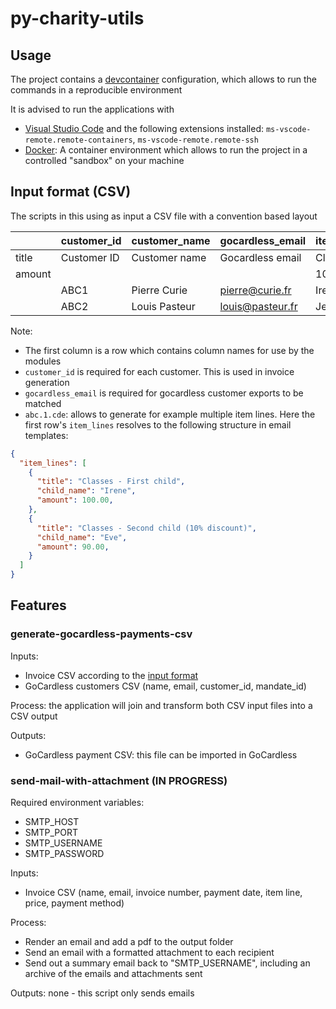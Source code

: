 # py-charity-utils

## Usage

The project contains a [devcontainer](https://code.visualstudio.com/docs/devcontainers/containers) configuration, which allows to run the commands in a reproducible environment

It is advised to run the applications with

- [Visual Studio Code](https://code.visualstudio.com/download) and the following extensions installed: `ms-vscode-remote.remote-containers`, `ms-vscode-remote.remote-ssh`
- [Docker](https://docs.docker.com/get-docker/): A container environment which allows to run the project in a controlled "sandbox" on your machine


## Input format (CSV)

The scripts in this using as input a CSV file with a convention based layout

|        | customer_id     | customer_name  | gocardless_email  | item_lines.1.child_name | item_lines.2.child_name |
| ------ | ----------------| -------------- | ----------------- | ----------------------- | ----------------------- |
| title  | Customer ID     | Customer name  | Gocardless email  | Classes - First child   | Classes - Second child  |
| amount |                 |                |                   | 100.00                  | 90.00                   |
|        | ABC1            | Pierre Curie   | pierre@curie.fr   | Irene                   | Eve                     |
|        | ABC2            | Louis Pasteur  | louis@pasteur.fr  | Jean-Baptiste           | Marie-Louise            |

Note:

- The first column is a row which contains column names for use by the modules
- `customer_id` is required for each customer. This is used in invoice generation
- `gocardless_email` is required for gocardless customer exports to be matched
- `abc.1.cde`: allows to generate for example multiple item lines. Here the first row's `item_lines` resolves to the following structure in email templates:

```json
{
  "item_lines": [
    {
      "title": "Classes - First child",
      "child_name": "Irene",
      "amount": 100.00,
    },
    {
      "title": "Classes - Second child (10% discount)",
      "child_name": "Eve",
      "amount": 90.00,
    }
  ]
}
```

## Features

### generate-gocardless-payments-csv

Inputs:

  - Invoice CSV according to the [input format](#input-format-csv)
  - GoCardless customers CSV (name, email, customer_id, mandate_id)

Process: the application will join and transform both CSV input files into a CSV output

Outputs:

  - GoCardless payment CSV: this file can be imported in GoCardless

### send-mail-with-attachment (IN PROGRESS)

Required environment variables:

  - SMTP_HOST
  - SMTP_PORT
  - SMTP_USERNAME
  - SMTP_PASSWORD

Inputs:

  - Invoice CSV (name, email, invoice number, payment date, item line, price, payment method)

Process:

  - Render an email and add a pdf to the output folder
  - Send an email with a formatted attachment to each recipient
  - Send out a summary email back to "SMTP_USERNAME", including an archive of the emails and attachments sent

Outputs: none - this script only sends emails



